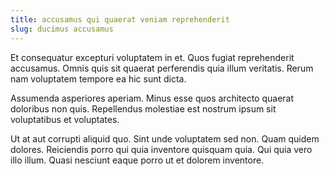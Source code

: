 ```yaml
---
title: accusamus qui quaerat veniam reprehenderit
slug: ducimus accusamus
---
```


Et consequatur excepturi voluptatem in et. Quos fugiat reprehenderit accusamus. Omnis quis sit quaerat perferendis quia illum veritatis. Rerum nam voluptatem tempore ea hic sunt dicta.

Assumenda asperiores aperiam. Minus esse quos architecto quaerat doloribus non quis. Repellendus molestiae est nostrum ipsum sit voluptatibus et voluptates.

Ut at aut corrupti aliquid quo. Sint unde voluptatem sed non. Quam quidem dolores. Reiciendis porro qui quia inventore quisquam quia. Qui quia vero illo illum. Quasi nesciunt eaque porro ut et dolorem inventore.

